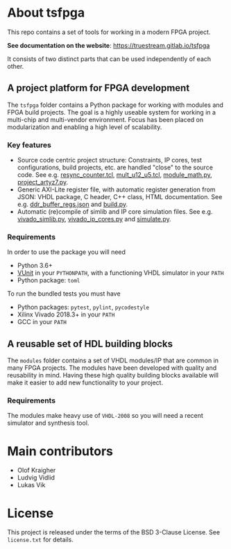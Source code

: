 # About tsfpga
This repo contains a set of tools for working in a modern FPGA project.

**See documentation on the website**: https://truestream.gitlab.io/tsfpga

It consists of two distinct parts that can be used independently of each other.

## A project platform for FPGA development
The `tsfpga` folder contains a Python package for working with modules and FPGA build projects.
The goal is a highly useable system for working in a multi-chip and multi-vendor environment.
Focus has been placed on modularization and enabling a high level of scalability.

### Key features
* Source code centric project structure: Constraints, IP cores, test configurations, build projects, etc. are handled "close" to the source code.
See e.g. [resync_counter.tcl](modules/resync/scoped_constraints/resync_counter.tcl), [mult_u12_u5.tcl](examples/modules_with_ip/module_with_ip_cores/ip_cores/mult_u12_u5.tcl), [module_math.py](modules/math/module_math.py), [project_artyz7.py](examples/modules/artyz7/project_artyz7.py).
* Generic AXI-Lite register file, with automatic register generation from JSON: VHDL package, C header, C++ class, HTML documentation. See e.g. [ddr_buffer_regs.json](examples/modules/ddr_buffer/ddr_buffer_regs.json) and [build.py](examples/build.py#L100).
* Automatic (re)compile of simlib and IP core simulation files. See e.g. [vivado_simlib.py](tsfpga/vivado_simlib.py), [vivado_ip_cores.py](tsfpga/vivado_ip_cores.py) and [simulate.py](examples/simulate.py#L41).

### Requirements
In order to use the package you will need
* Python 3.6+
* [VUnit](https://vunit.github.io/) in your `PYTHONPATH`, with a functioning VHDL simulator in your `PATH`
* Python package: `toml`

To run the bundled tests you must have
* Python packages: `pytest`, `pylint`, `pycodestyle`
* Xilinx Vivado 2018.3+ in your `PATH`
* GCC in your `PATH`

## A reusable set of HDL building blocks
The `modules` folder contains a set of VHDL modules/IP that are common in many FPGA projects.
The modules have been developed with quality and reusability in mind.
Having these high quality building blocks available will make it easier to add new functionality to your project.

### Requirements
The modules make heavy use of `VHDL-2008` so you will need a recent simulator and synthesis tool.

# Main contributors
* Olof Kraigher
* Ludvig Vidlid
* Lukas Vik

# License
This project is released under the terms of the BSD 3-Clause License. See `license.txt` for details.
